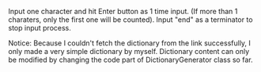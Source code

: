 Input one character and hit Enter button as 1 time input. (If more than 1 charaters, only the first one will be counted).
Input "end" as a terminator to stop input process.

Notice:
Because I couldn't fetch the dictionary from the link successfully, I only made a very simple dictionary by myself. Dictionary content can only be modified by changing the code part of DictionaryGenerator class so far.
